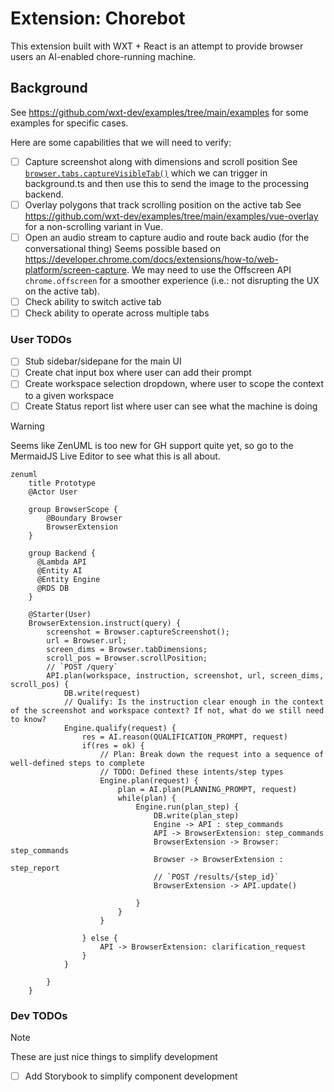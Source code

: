 # Extension: Chorebot

This extension built with WXT + React is an attempt to provide browser users an AI-enabled chore-running machine.

## Background

See https://github.com/wxt-dev/examples/tree/main/examples for some examples for specific cases.

Here are some capabilities that we will need to verify:
- [ ] Capture screenshot along with dimensions and scroll position
  See [`browser.tabs.captureVisibleTab()`](https://github.com/wxt-dev/examples/blob/main/examples/active-tab-screenshot/entrypoints/background.ts#L6C44-L6C51) which we can trigger in background.ts and then use this to send the image to the processing backend.
- [ ] Overlay polygons that track scrolling position on the active tab
  See https://github.com/wxt-dev/examples/tree/main/examples/vue-overlay for a non-scrolling variant in Vue.
- [ ] Open an audio stream to capture audio and route back audio (for the conversational thing)
  Seems possible based on https://developer.chrome.com/docs/extensions/how-to/web-platform/screen-capture. We may need to use the Offscreen API `chrome.offscreen` for a smoother experience (i.e.: not disrupting the UX on the active tab).
- [ ] Check ability to switch active tab
- [ ] Check ability to operate across multiple tabs

### User TODOs

- [ ] Stub sidebar/sidepane for the main UI
- [ ] Create chat input box where user can add their prompt
- [ ] Create workspace selection dropdown, where user to scope the context to a given workspace
- [ ] Create Status report list where user can see what the machine is doing

> [!WARNING]
> Seems like ZenUML is too new for GH support quite yet, so go to the MermaidJS Live Editor to see what this is all about.

```mermaid
zenuml
    title Prototype
    @Actor User

    group BrowserScope {
        @Boundary Browser
        BrowserExtension
    }
    
    group Backend {
      @Lambda API
      @Entity AI
      @Entity Engine
      @RDS DB
    }

    @Starter(User)
    BrowserExtension.instruct(query) {
        screenshot = Browser.captureScreenshot();
        url = Browser.url;
        screen_dims = Browser.tabDimensions;
        scroll_pos = Browser.scrollPosition;
        // `POST /query`
        API.plan(workspace, instruction, screenshot, url, screen_dims, scroll_pos) {
            DB.write(request)
            // Qualify: Is the instruction clear enough in the context of the screenshot and workspace context? If not, what do we still need to know?
            Engine.qualify(request) {
                res = AI.reason(QUALIFICATION_PROMPT, request)
                if(res = ok) {
                    // Plan: Break down the request into a sequence of well-defined steps to complete
                    // TODO: Defined these intents/step types
                    Engine.plan(request) {
                        plan = AI.plan(PLANNING_PROMPT, request)
                        while(plan) {
                            Engine.run(plan_step) {
                                DB.write(plan_step)
                                Engine -> API : step_commands
                                API -> BrowserExtension: step_commands
                                BrowserExtension -> Browser: step_commands
                                Browser -> BrowserExtension : step_report
                                // `POST /results/{step_id}`
                                BrowserExtension -> API.update()
                                
                            }
                        }
                    }
                    
                } else {
                    API -> BrowserExtension: clarification_request
                }
            }
            
        }
    }
```

### Dev TODOs

> [!NOTE]
> These are just nice things to simplify development

- [ ] Add Storybook to simplify component development
